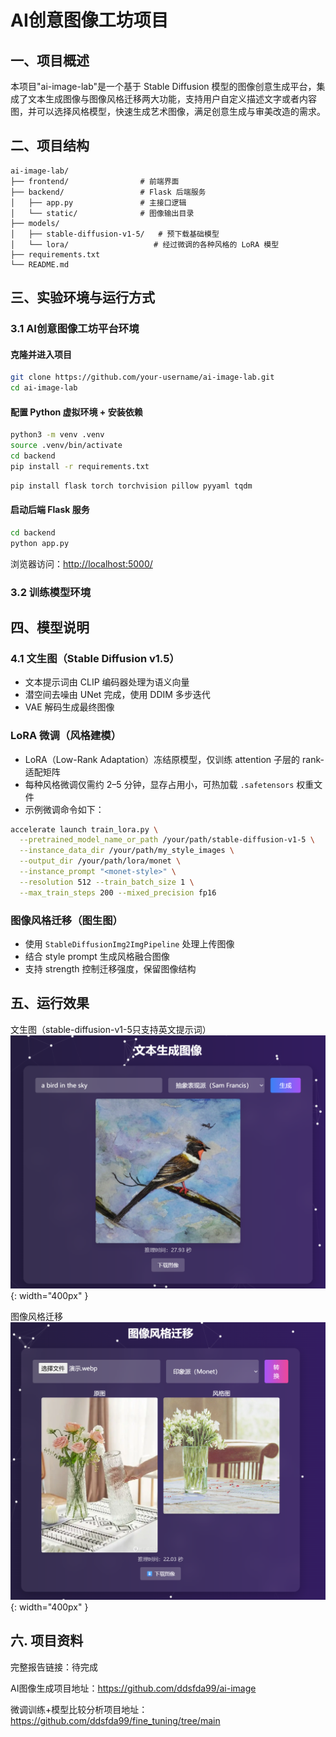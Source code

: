 # AI创意图像工坊项目
## 一、项目概述
本项目"ai-image-lab"是一个基于 Stable Diffusion 模型的图像创意生成平台，集成了文本生成图像与图像风格迁移两大功能，支持用户自定义描述文字或者内容图，并可以选择风格模型，快速生成艺术图像，满足创意生成与审美改造的需求。

## 二、项目结构
```
ai-image-lab/
├── frontend/                # 前端界面
├── backend/                 # Flask 后端服务
│   ├── app.py               # 主接口逻辑
│   └── static/              # 图像输出目录
├── models/
│   ├── stable-diffusion-v1-5/   # 预下载基础模型
│   └── lora/                   # 经过微调的各种风格的 LoRA 模型
├── requirements.txt
└── README.md
```

## 三、实验环境与运行方式
### 3.1 AI创意图像工坊平台环境
#### 克隆并进入项目
```bash
git clone https://github.com/your-username/ai-image-lab.git
cd ai-image-lab
```
#### 配置 Python 虚拟环境 + 安装依赖
```bash
python3 -m venv .venv           
source .venv/bin/activate      
cd backend
pip install -r requirements.txt 
```
```bash
pip install flask torch torchvision pillow pyyaml tqdm
```
#### 启动后端 Flask 服务
```bash
cd backend
python app.py
```
浏览器访问：[http://localhost:5000/](http://localhost:5000/)

### 3.2 训练模型环境


## 四、模型说明
### 4.1 文生图（Stable Diffusion v1.5）
* 文本提示词由 CLIP 编码器处理为语义向量
* 潜空间去噪由 UNet 完成，使用 DDIM 多步迭代
* VAE 解码生成最终图像

### LoRA 微调（风格建模）

* LoRA（Low-Rank Adaptation）冻结原模型，仅训练 attention 子层的 rank-适配矩阵
* 每种风格微调仅需约 2–5 分钟，显存占用小，可热加载 `.safetensors` 权重文件
* 示例微调命令如下：

```bash
accelerate launch train_lora.py \
  --pretrained_model_name_or_path /your/path/stable-diffusion-v1-5 \
  --instance_data_dir /your/path/my_style_images \
  --output_dir /your/path/lora/monet \
  --instance_prompt "<monet-style>" \
  --resolution 512 --train_batch_size 1 \
  --max_train_steps 200 --mixed_precision fp16
```

### 图像风格迁移（图生图）

* 使用 `StableDiffusionImg2ImgPipeline` 处理上传图像
* 结合 style prompt 生成风格融合图像
* 支持 strength 控制迁移强度，保留图像结构

## 五、运行效果
文生图（stable-diffusion-v1-5只支持英文提示词）
![alt text](txt2img.png){: width="400px" }

图像风格迁移
![alt text](img2img.png){: width="400px" }

## 六. 项目资料
完整报告链接：待完成

AI图像生成项目地址：https://github.com/ddsfda99/ai-image

微调训练+模型比较分析项目地址：https://github.com/ddsfda99/fine_tuning/tree/main

